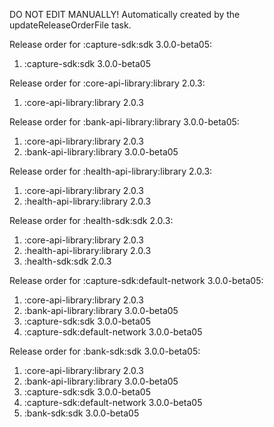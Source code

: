 DO NOT EDIT MANUALLY!
Automatically created by the updateReleaseOrderFile task.

Release order for :capture-sdk:sdk 3.0.0-beta05:
 1. :capture-sdk:sdk 3.0.0-beta05

Release order for :core-api-library:library 2.0.3:
 1. :core-api-library:library 2.0.3

Release order for :bank-api-library:library 3.0.0-beta05:
 1. :core-api-library:library 2.0.3
 2. :bank-api-library:library 3.0.0-beta05

Release order for :health-api-library:library 2.0.3:
 1. :core-api-library:library 2.0.3
 2. :health-api-library:library 2.0.3

Release order for :health-sdk:sdk 2.0.3:
 1. :core-api-library:library 2.0.3
 2. :health-api-library:library 2.0.3
 3. :health-sdk:sdk 2.0.3

Release order for :capture-sdk:default-network 3.0.0-beta05:
 1. :core-api-library:library 2.0.3
 2. :bank-api-library:library 3.0.0-beta05
 3. :capture-sdk:sdk 3.0.0-beta05
 4. :capture-sdk:default-network 3.0.0-beta05

Release order for :bank-sdk:sdk 3.0.0-beta05:
 1. :core-api-library:library 2.0.3
 2. :bank-api-library:library 3.0.0-beta05
 3. :capture-sdk:sdk 3.0.0-beta05
 4. :capture-sdk:default-network 3.0.0-beta05
 5. :bank-sdk:sdk 3.0.0-beta05

